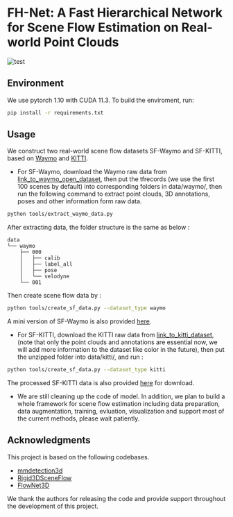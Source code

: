 <a name="FgWbR"></a>
# FH-Net: A Fast Hierarchical Network for Scene Flow Estimation on Real-world Point Clouds
![test](https://github.com/pigtigger/FH-Net/blob/main/demo/waymo.gif)
<a name="LEEHl"></a>
## Environment
We use pytorch 1.10 with CUDA 11.3. To build the enviroment, run:
```bash
pip install -r requirements.txt
```
<a name="CZOc8"></a>
## Usage
We construct two real-world scene flow datasets SF-Waymo and SF-KITTI, based on [Waymo](https://waymo.com/open/) and [KITTI](http://www.cvlibs.net/datasets/kitti/).

- For SF-Waymo,  download the Waymo raw data from [link_to_waymo_open_dataset](https://console.cloud.google.com/storage/browser/waymo_open_dataset_v_1_4_0;tab=objects?pli=1&prefix=&forceOnObjectsSortingFiltering=false),  then put the  tfrecords (we use the first 100 scenes by default) into corresponding folders in data/waymo/,  then run the following command to extract point clouds, 3D annotations, poses and other information form raw data.
```bash
python tools/extract_waymo_data.py
```
   After extracting data, the folder structure is the same as below :
   ```
   data
   └── waymo
       ├── 000
       │   ├── calib
       │   ├── label_all
       │   ├── pose
       │   └── velodyne
       └── 001
   ```
   Then create scene flow data by :
```bash
python tools/create_sf_data.py --dataset_type waymo
```
A mini version of SF-Waymo is also provided [here](none).

- For SF-KITTI,  download the  KITTI raw data from [link_to_kitti_dataset](http://www.cvlibs.net/datasets/kitti/eval_tracking.php),  (note that only the point clouds and annotations are essential now, we will add more information to the dataset like color in the future),  then  put the unzipped folder into data/kitti/,  and  run : 
```bash
python tools/create_sf_data.py --dataset_type kitti
```
The processed SF-KITTI data is also provided [here](none) for download.

- We are still cleaning up the code of model. In addition, we plan to build a  whole framework for scene flow estimation including data preparation, data augmentation, training, evluation, visualization and support most of the current methods,  please wait patiently.

## Acknowledgments
This project is based on the following codebases.
- [mmdetection3d](https://github.com/open-mmlab/mmdetection3d)
- [Rigid3DSceneFlow](https://github.com/zgojcic/Rigid3DSceneFlow)
- [FlowNet3D](https://github.com/xingyul/flownet3d)

We thank the authors for releasing the code and provide support throughout the development of this project.


